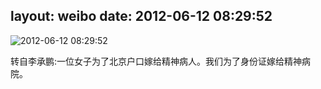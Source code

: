 layout: weibo
date: 2012-06-12 08:29:52
---
<meta name="referrer" content="no-referrer" />

<img src="/images/renren.ico" style="float: left;"/>2012-06-12 08:29:52

转自李承鹏:一位女子为了北京户口嫁给精神病人。我们为了身份证嫁给精神病院。

